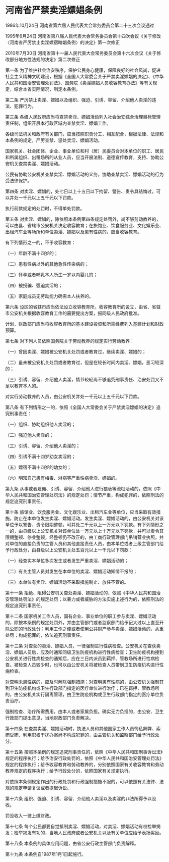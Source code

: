 # 河南省严禁卖淫嫖娼条例

1986年10月24日 河南省第六届人民代表大会常务委员会第二十三次会议通过

1995年6月24日 河南省第八届人民代表大会常务委员会第十四次会议《关于修改〈河南省严厉禁止卖淫嫖宿暗娼条例〉的决定》第一次修正

2010年7月30日 河南省第十一届人民代表大会常务委员会第十六次会议《关于修改部分地方性法规的决定》第二次修正



第一条 为了维护社会治安秩序，保护公民身心健康，保障良好的社会风尚，促进社会主义精神文明建设，根据《全国人大常委会关于严禁卖淫嫖娼的决定》、《中华人民共和国治安管理处罚法》、国务院《卖淫嫖娼人员收容教育办法》等有关规定，结合本省实际情况，制定本条例。

第二条 严厉禁止卖淫、嫖娼以及组织、强迫、引诱、容留、介绍他人卖淫的违法、犯罪行为。

第三条 各级人民政府应当将查禁卖淫、嫖娼活动列入社会治安综合治理目标管理责任制，组织开展本行政区域内查禁卖淫、嫖娼工作。

各级司法机关和政府有关部门，应当按照职责分工，相互配合，根据法律、法规和本条例的规定，严厉查禁、惩处卖淫、嫖娼活动。

国家机关、社会团体、企业、事业单位和村（居）民委员会对本单位的职工、居民和所属组织、出租场所的从业人员，应当开展法制、道德宣传教育，支持、协助公安机关查禁卖淫、嫖娼活动。

公民有协助公安机关查禁卖淫、嫖娼活动的义务，协助查禁卖淫、嫖娼活动的行为受法律保护。

第四条 对卖淫、嫖娼的，处七日以上十五日以下拘留、警告、责令具结悔过，可以并处一千元以上五千元以下罚款。

执行前款规定的处罚时，不得单处罚款。

第五条 对卖淫、嫖娼的，除依照本条例第四条规定处罚外，尚不够劳动教养的，可以由县、省辖市公安机关决定收容教育；在旅馆业、饮食服务业、文化娱乐业、出租汽车业等场所和单位卖淫、嫖娼以及患有性病的，应当收容教育。

有下列情形之一的，不予收容教育：

（一）年龄不满十四岁的；

（二）患有性病以外的其他急性传染病的；

（三）怀孕或者哺乳本人所生一岁以内婴儿的；

（四）被拐骗、强迫卖淫的；

（五）家庭成员无劳动能力确需本人扶养的。

第六条 设区的省辖市应当依法设立收容教育所。收容教育所的设立，由省、省辖市公安机关根据收容教育工作的需要提出方案，报同级人民政府批准。

计划、财政部门应当将收容教育所的基本建设投资和所需经费列入基建计划和财政预算。

第七条 对下列人员依照国务院关于劳动教养的规定实行劳动教养：

（一）曾因卖淫、嫖娼被公安机关处罚或者教育过，继续卖淫、嫖娼的；

（二）虽未被公安机关处罚或者教育过，但是在较长时间内卖淫、嫖娼，恶习较深的；

（三）引诱、容留、介绍他人卖淫，情节较轻尚不够追究刑事责任、治安处罚又不足以教育本人的。

对实行劳动教养的人员，由公安机关并处一千元以上五千元以下罚款。

第八条 有下列情形之一的，依照《全国人大常委会关于严禁卖淫嫖娼的决定》追究刑事责任：

（一）组织、协助组织他人卖淫的；

（二）强迫他人卖淫的；

（三）引诱、容留、介绍他人卖淫的；

（四）引诱不满十四岁幼女卖淫的；

（五）嫖宿不满十四岁的幼女的；

（六）明知自己患有梅毒、淋病等严重性病卖淫、嫖娼的。

第九条 从事或者雇佣、引诱、容留、介绍他人进行猥亵等流氓活动的，依照《中华人民共和国治安管理处罚法》的规定处罚；情节严重，构成犯罪的，依照刑法的规定追究刑事责任。

第十条 旅馆业、饮食服务业、文化娱乐业、出租汽车业等单位，应当采取有效措施，防止在本单位发生卖淫、嫖娼活动。发生卖淫、嫖娼活动的，由公安机关对该单位予以警告、责令限期整顿，可并处二千元以上一万元以下罚款。有下列情形之一的，由县级以上公安机关对该单位处一万元以上十万元以下罚款，并可以责令其限期整顿、停业整顿，经整顿仍不改正的，由工商行政管理部门吊销营业执照。并对单位的直接负责的主管人员和其他直接责任人员，由本单位或者上级主管部门给予行政处分，由县级以上公安机关处五百元以上一千元以下罚款：

（一）经查实本单位多次发生或者发生严重卖淫、嫖娼活动的；

（二）有关主管人员对发生在本单位的卖淫、嫖娼活动知情不报的；

（三）本单位有卖淫、嫖娼活动不采取措施制止、放任不管的。

第十一条 拒绝、阻碍公安机关查处卖淫、嫖娼活动的，依照《中华人民共和国治安管理处罚法》的规定处罚；以暴力或者威胁的方法实施上述行为的，依照刑法的规定追究刑事责任。

第十二条 国家机关工作人员，国有企业、事业单位的职工参与卖淫、嫖娼活动的，除按本条例的规定处罚外，并由主管部门或者监察部门给予记大过以上直至开除公职的行政处分；利用工作之便或者使用公共财产参与卖淫、嫖娼活动的，从重处罚；构成犯罪的，依法追究刑事责任。

第十三条 对查获的卖淫、嫖娼人员，一律强制进行性病检查。公安机关在查获卖淫、嫖娼人员后，应及时通知同级卫生防疫机构进行性病检查；卫生防疫机构接到公安机关进行性病检查的通知后，应在三日内派员到羁押、管教场所进行性病检查。被检查人员较少时，也可以由公安机关将被检查人员带到卫生防疫机构进行性病检查。

对查明未患性病的，应及时解除强制措施；对查明患有性病的，由公安机关强制其到卫生防疫机构或卫生行政部门指定的医疗单位进行治疗；已在羁押、管教场所的，由公安机关实行隔离管理，由卫生防疫机构或卫生行政部门指定的医疗单位负责治疗。

强制检查、治疗所需费用，由本人或者家属负担。确实无力负担的，由公安、卫生行政部门提出意见，当地财政部门负责解决。

第十四条 在查禁卖淫、嫖娼活动时，执法人员和其他国家工作人员徇私舞弊、索贿受贿、利用职权干扰办案尚不构成犯罪的，由主管机关和监察部门给予行政处分。

第十五条 按照本条例的规定追究刑事责任的，依照《中华人民共和国刑事诉讼法》规定的程序执行；给予治安行政处罚的，依照《中华人民共和国治安管理处罚法》规定的程序执行；给予收容教育和劳动教养的，分别依照国家有关收容教育和劳动教养规定的程序执行；给予行政处分的，依照国家有关规定执行。

对依照本条例规定作出的行政处罚和行政强制措施不服的，可以依照有关法律、法规的规定申请复议或者提起诉讼。

第十六条 组织、强迫、引诱、容留、介绍他人卖淫以及卖淫的非法所得予以没收。

罚没收入一律上缴财政。

第十七条 每个公民都要自觉抵制卖淫、嫖娼活动，对卖淫、嫖娼活动有权检举揭发；检举揭发有功的，当地人民政府或者公安机关以及有关单位应给予表扬奖励。

第十八条 本条例的具体应用问题，由省公安行政主管部门负责解释。

第十九条 本条例自1987年1月1日起施行。
